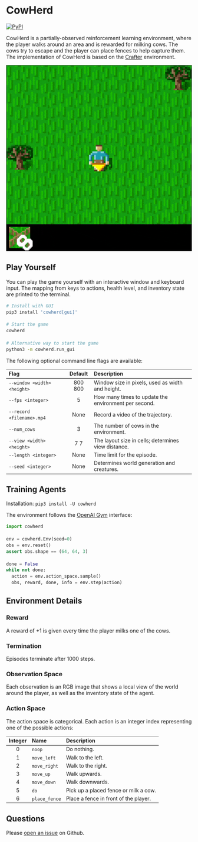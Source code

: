 # CowHerd

[![PyPI](https://img.shields.io/pypi/v/cowherd.svg)](https://pypi.python.org/pypi/cowherd/#history)

CowHerd is a partially-observed reinforcement learning environment, where the
player walks around an area and is rewarded for milking cows. The cows try to
escape and the player can place fences to help capture them. The implementation
of CowHerd is based on the [Crafter][crafter] environment.

![Cow Herd Video](https://github.com/danijar/cowherd/raw/main/media/video.gif)

[crafter]: https://github.com/danijar/crafter

## Play Yourself

You can play the game yourself with an interactive window and keyboard input.
The mapping from keys to actions, health level, and inventory state are printed
to the terminal.

```sh
# Install with GUI
pip3 install 'cowherd[gui]'

# Start the game
cowherd

# Alternative way to start the game
python3 -m cowherd.run_gui
```

The following optional command line flags are available:

| Flag | Default | Description |
| :--- | :-----: | :---------- |
| `--window <width> <height>` | 800 800 | Window size in pixels, used as width and height. |
| `--fps <integer>` | 5 | How many times to update the environment per second. |
| `--record <filename>.mp4` | None | Record a video of the trajectory. |
| `--num_cows` | 3 | The number of cows in the environment. |
| `--view <width> <height>` | 7 7 | The layout size in cells; determines view distance. |
| `--length <integer>` | None | Time limit for the episode. |
| `--seed <integer>` | None | Determines world generation and creatures. |

## Training Agents

Installation: `pip3 install -U cowherd`

The environment follows the [OpenAI Gym][gym] interface:

```py
import cowherd

env = cowherd.Env(seed=0)
obs = env.reset()
assert obs.shape == (64, 64, 3)

done = False
while not done:
  action = env.action_space.sample()
  obs, reward, done, info = env.step(action)
```

[gym]: https://github.com/openai/gym

## Environment Details

### Reward

A reward of +1 is given every time the player milks one of the cows.

### Termination

Episodes terminate after 1000 steps.

### Observation Space

Each observation is an RGB image that shows a local view of the world around
the player, as well as the inventory state of the agent.

### Action Space

The action space is categorical. Each action is an integer index representing
one of the possible actions:

| Integer | Name | Description |
| :-----: | :--- | :---------- |
| 0 | `noop` | Do nothing. |
| 1 | `move_left` | Walk to the left. |
| 2 | `move_right` | Walk to the right. |
| 3 | `move_up` | Walk upwards. |
| 4 | `move_down` | Walk downwards. |
| 5 | `do` | Pick up a placed fence or milk a cow. |
| 6 | `place_fence` | Place a fence in front of the player. |

## Questions

Please [open an issue][issues] on Github.

[issues]: https://github.com/danijar/cowherd/issues
